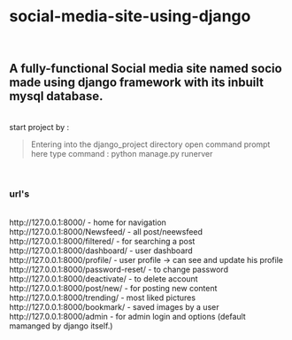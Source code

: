 <h1>social-media-site-using-django</h1></br>
<h2>A fully-functional Social media site named socio made using django framework with its inbuilt mysql database.</h2>
</br

start project by : </br>
> Entering into the django_project directory
> open command prompt here
> type command : python manage.py runerver
</br>

<h3>url's</h3></br>
http://127.0.0.1:8000/ - home for navigation </br>
http://127.0.0.1:8000/Newsfeed/ - all post/neewsfeed </br>
http://127.0.0.1:8000/filtered/ - for searching a post </br>
http://127.0.0.1:8000/dashboard/ - user dashboard </br>
http://127.0.0.1:8000/profile/ - user profile -> can see and update his profile </br>
http://127.0.0.1:8000/password-reset/ - to change password </br>
http://127.0.0.1:8000/deactivate/ - to delete account </br>
http://127.0.0.1:8000/post/new/ - for posting new content </br>
http://127.0.0.1:8000/trending/ - most liked pictures </br>
http://127.0.0.1:8000/bookmark/ - saved images by a user </br>
http://127.0.0.1:8000/admin - for admin login and options (default mamanged by django itself.) </br>

